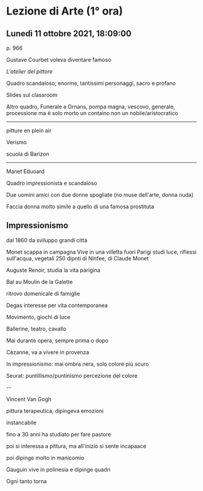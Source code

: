 # Lezione di Arte (1° ora) 
## Lunedì 11 ottobre 2021, 18:09:00


p. 966

Gustave Courbet voleva diventare famoso


_L'atelier del pittore_

Quadro scandaloso;
enorme, tantissimi personaggi, sacro e profano

Slides sul classroom



Altro quadro, Funerale a Ornans, pompa magna, vescovo, generale, processione
ma è solo morto un containo
non un nobile/aristocratico



---

pitture en plein air

Verismo

scuola di Barizon


---

Manet Eduoard

Quadro impressionista e scandaloso


Due uomini amici con due donne spogliate (no muse dell'arte, donna nuda)

Faccia donna molto simile a quello di una famosa prostituta


## Impressionismo
dal 1860
da sviluppo grandi città

Monet scappa in campagna
Vive in una villetta fuori Parigi
studi luce, riflessi sull'acqua, vegetali
250 dipnti di Ninfee, di Claude Monet

Auguste Renoir, studia la vita parigina

Bal au Moulin de la Galette

ritrovo domenicale di famiglie


Degas
interesse per vita contemporanea

Movimento, giochi di luce

Ballerine, teatro, cavallo

Mai durante opera, sempre prima o dopo


Cèzanne, va a vivere in provenza

In impressionismo:
mai ombra nera, solo colore più scuro


Seurat: puntillismo/puntinismo
percezione del colore

--

Vincent Van Gogh

pittura terapeutica, dipingeva emozioni

instancabile

fino a 30 anni ha studiato per fare pastore

poi si interessa a pittura, ma all'inizio si sente incapaace

poi dipinge molto in manicomio

Gauguin vive in polinesia e dipinge quadri

Ogni tanto torna 

<!--stackedit_data:
eyJoaXN0b3J5IjpbLTE3OTcxNTUzMiwtMTk3NTcyNTE0OSwtMj
AxNTg0NDM3NiwtMTA2MDE5MDc0N119
-->